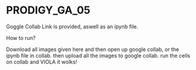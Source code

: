 # PRODIGY_GA_05

Goggle Collab Link is provided, aswell as an ipynb file.

How to run?

Download all images given here and then open up google collab, or the ipynb file in collab.
then upload all the images to google collab.
run the cells on collab and VIOLA it wolks!
